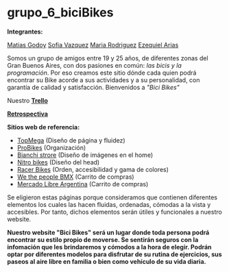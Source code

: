 # grupo_6_biciBikes
**Integrantes:**

[Matias Godoy](https://github.com/thrasheremperor)
[Sofia Vazquez](https://github.com/msofia97)
[Maria Rodriguez](https://github.com/Maria5398)
[Ezequiel Arias](https://github.com/EzequielArias12)

Somos un grupo de amigos entre 19 y 25 años, de diferentes zonas del Gran Buenos Aires, con dos pasiones en común: *las bicis y la programación*.
Por eso creamos este sitio dónde cada quien podrá encontrar su Bike acorde a sus actividades y a su personalidad, con garantía de calidad y satisfacción. Bienvenidos a *"Bici Bikes"*


Nuestro **[Trello](https://trello.com/b/ZbFRZnUU/programmernation)**

**[Retrospectiva](https://github.com/thrasheremperor/grupo_6_biciBikes/blob/develop/retros/retro.md)**

**Sitios web de referencia:**

- [TopMega](https://www.topmega.com.ar) (Diseño de página y fluidez)
- [ProBikes](https://www.probikes.com.ar) (Organización)
- [Bianchi strore](https://www.bianchistore.cl) (Diseño de imágenes en el home)
- [Nitro bikes](https://www.nitrobikes.com.ar) (Diseño del head)
- [Racer Bikes](https://www.racerbikes.com.ar) (Orden, accesibilidad y gama de colores)
- [We the people BMX](https://wethepeoplebmx.de) (Carrito de compras)
- [Mercado Libre Argentina](https://www.mercadolibre.com.ar) (Carrito de compras)

Se eligieron estas páginas porque consideramos que contienen diferentes elementos los cuales las hacen fluidas, ordenadas, cómodas a la vista y accesibles. Por tanto, dichos elementos serán útiles y funcionales a nuestro website.

**Nuestro website "Bici Bikes" será un lugar donde toda persona podrá encontrar su estilo propio de moverse. Se sentirán seguros con la infomación que les brindaremos y cómodos a la hora de elegir. Podrán optar por diferentes modelos para disfrutar de su rutina de ejercicios, sus paseos al aire libre en familia o bien como vehículo de su vida diaria.**
